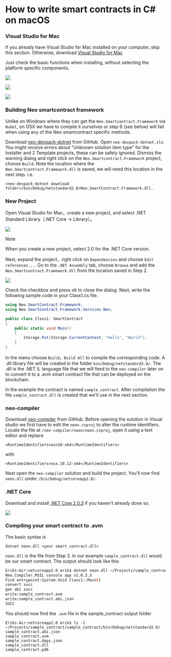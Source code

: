 # How to write smart contracts in C# on macOS

### Visual Studio for Mac 

If you already have Visual Studio for Mac installed on your computer, skip this section. Otherwise, download [Visual Studio for Mac](https://www.visualstudio.com/vs/mac/)

Just check the basic functions when installing, without selecting the platform specific components.

![](../../assets/mac1.png)

![](../assets/mac2.png)

![](../../assets/mac3.png)

### Building Neo smartcontract framework
Unlike on Windows where they can get the `Neo.Smartcontract.Framework` via `NuGet`, on OSX we have to compile it ourselves or step 6 (see below) will fail when using any of the Neo smartcontract specific methods.

Download [neo-devpack-dotnet](https://github.com/neo-project/neo-devpack-dotnet) from GitHub. Open `neo-devpack-dotnet.sln`. You might receive errors about "Unknown solution item type" for the Installer and 2 Template projects, these can be safely ignored. Dismiss the warning dialog and right click on the `Neo.Smartcontract.Framework` project, choose `Build`. Note the location where the `Neo.Smartcontract.Framework.dll` is saved, we will need this location in the next step. i.e.
```
<neo-devpack-dotnet download folder>/bin/Debug/netstandard2.0/Neo.SmartContract.Framework.dll.
```

### New Project

Open Visual Studio for Mac，create a new project, and select .NET Standard Library（.NET Core → Library）。

![](../../assets/mac4.png)

> [!Note]
>
> When you create a new project, select 2.0 for the .NET Core version.

Next, expand the project，right click on `Dependencies` and choose `Edit references...`. Go to the `.NET Assembly` tab, choose `Browse` and add the `Neo.Smartcontract.Framework.dll` from the location saved in Step 2. 

![](../../assets/mac5.png)

Check the checkbox and press ok to close the dialog. Next, write the following sample code in your Class1.cs file.

```c#
using Neo.SmartContract.Framework;
using Neo.SmartContract.Framework.Services.Neo;

public class Class1: SmartContract
{
    public static void Main()
    {
        Storage.Put(Storage.CurrentContext, "Hello", "World");
    }
}
```

In the menu choose `Build`，`Build All` to compile the corresponding code. A .dll library file will be created in the folder `bin/Debug/netstandard2.0/`. The .dll is the .NET IL language file that we will feed to the `neo-compiler` later on to convert it to a .avm smart contract file that can be deployed on the blockchain.

In the example the contract is named `sample_contract`. After compilation the file `sample_contract.dll` is created that we'll use in the next section.

### neo-compiler

Download [neo-compiler](https://github.com/neo-project/neo-compiler) from GitHub. Before opening the solution in Visual studio we first have to edit the `neon.csproj` to alter the runtime identifiers. Locate the file at `/neo-compiler/neon/neon.csproj`, open it using a text editor and replace 
```
<RuntimeIdentifiers>win10-x64</RuntimeIdentifiers>
```
with
```
<RuntimeIdentifiers>osx.10.12-x64</RuntimeIdentifiers>
```
Next open the `neo-compiler` solution and build the project. You'll now find `neon.dll` under `/bin/Debug/netcoreapp2.0/`.


### .NET Core

Download and install  [.NET Core 2.0.3](https://www.microsoft.com/net/download/macos) if you haven't already done so.

![](../assets/mac8.png)


### Compiling your smart contract to .avm

The basic syntax is 

```
dotnet neon.dll <your smart contract.dll>
```

 `neon.dll` is the file from Step 3. In our example `sample_contract.dll` would be our smart contract. The output should look like this

```bash
Eriks-Air:netcoreapp2.0 erik$ dotnet neon.dll ~/Projects/sample_contract/sample_contract/bin/Debug/netstandard2.0/sample_contract.dll
Neo.Compiler.MSIL console app v2.0.3.5
Find entrypoint:System.Void Class1::Main()
convert succ
gen abi succ
write:sample_contract.avm
write:sample_contract.abi.json
SUCC
```

You should now find the `.avm` file in the sample_contract output folder
```
Eriks-Air:netcoreapp2.0 erik$ ls -1 ~/Projects/sample_contract/sample_contract/bin/Debug/netstandard2.0/
sample_contract.abi.json
sample_contract.avm
sample_contract.deps.json
sample_contract.dll
sample_contract.pdb
```
